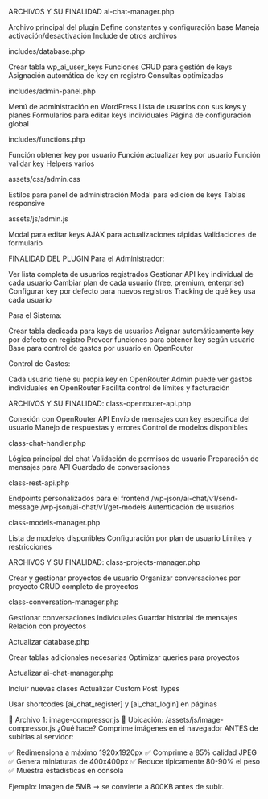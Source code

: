 ARCHIVOS Y SU FINALIDAD
ai-chat-manager.php

Archivo principal del plugin
Define constantes y configuración base
Maneja activación/desactivación
Include de otros archivos

includes/database.php

Crear tabla wp_ai_user_keys
Funciones CRUD para gestión de keys
Asignación automática de key en registro
Consultas optimizadas

includes/admin-panel.php

Menú de administración en WordPress
Lista de usuarios con sus keys y planes
Formularios para editar keys individuales
Página de configuración global

includes/functions.php

Función obtener key por usuario
Función actualizar key por usuario
Función validar key
Helpers varios

assets/css/admin.css

Estilos para panel de administración
Modal para edición de keys
Tablas responsive

assets/js/admin.js

Modal para editar keys
AJAX para actualizaciones rápidas
Validaciones de formulario

FINALIDAD DEL PLUGIN
Para el Administrador:

Ver lista completa de usuarios registrados
Gestionar API key individual de cada usuario
Cambiar plan de cada usuario (free, premium, enterprise)
Configurar key por defecto para nuevos registros
Tracking de qué key usa cada usuario

Para el Sistema:

Crear tabla dedicada para keys de usuarios
Asignar automáticamente key por defecto en registro
Proveer funciones para obtener key según usuario
Base para control de gastos por usuario en OpenRouter

Control de Gastos:

Cada usuario tiene su propia key en OpenRouter
Admin puede ver gastos individuales en OpenRouter
Facilita control de límites y facturación

ARCHIVOS Y SU FINALIDAD:
class-openrouter-api.php

Conexión con OpenRouter API
Envío de mensajes con key específica del usuario
Manejo de respuestas y errores
Control de modelos disponibles

class-chat-handler.php

Lógica principal del chat
Validación de permisos de usuario
Preparación de mensajes para API
Guardado de conversaciones

class-rest-api.php

Endpoints personalizados para el frontend
/wp-json/ai-chat/v1/send-message
/wp-json/ai-chat/v1/get-models
Autenticación de usuarios

class-models-manager.php

Lista de modelos disponibles
Configuración por plan de usuario
Límites y restricciones

ARCHIVOS Y SU FINALIDAD:
class-projects-manager.php

Crear y gestionar proyectos de usuario
Organizar conversaciones por proyecto
CRUD completo de proyectos

class-conversation-manager.php

Gestionar conversaciones individuales
Guardar historial de mensajes
Relación con proyectos

Actualizar database.php

Crear tablas adicionales necesarias
Optimizar queries para proyectos

Actualizar ai-chat-manager.php

Incluir nuevas clases
Actualizar Custom Post Types

Usar shortcodes [ai_chat_register] y [ai_chat_login] en páginas

📄 Archivo 1: image-compressor.js
📍 Ubicación: /assets/js/image-compressor.js
¿Qué hace?
Comprime imágenes en el navegador ANTES de subirlas al servidor:

✅ Redimensiona a máximo 1920x1920px
✅ Comprime a 85% calidad JPEG
✅ Genera miniaturas de 400x400px
✅ Reduce típicamente 80-90% el peso
✅ Muestra estadísticas en consola

Ejemplo: Imagen de 5MB → se convierte a 800KB antes de subir.
